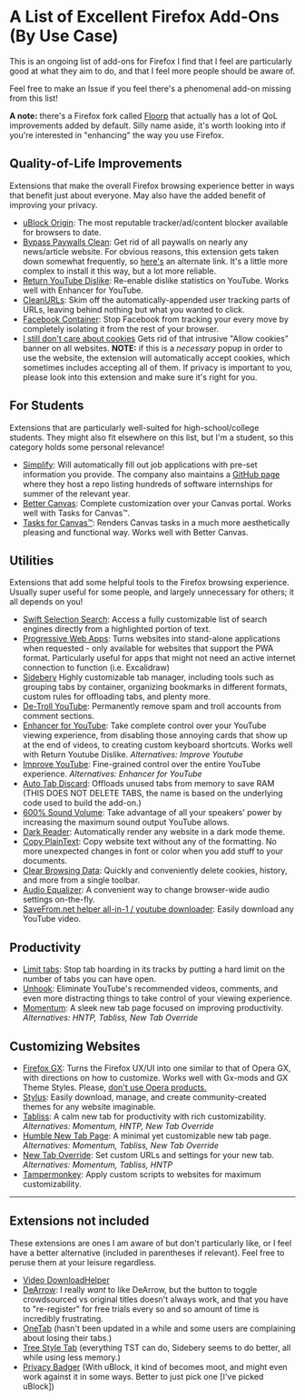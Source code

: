 # A List of Excellent Firefox Add-Ons (By Use Case)
This is an ongoing list of add-ons for Firefox I find that I feel are particularly good at what they aim to do, and that I feel more people should be aware of.

Feel free to make an Issue if you feel there's a phenomenal add-on missing from this list!

**A note:** there's a Firefox fork called [Floorp](https://floorp.app/en/) that actually has a lot of QoL improvements added by default. Silly name aside, it's worth looking into if you're interested in "enhancing" the way you use Firefox.

## Quality-of-Life Improvements
Extensions that make the overall Firefox browsing experience better in ways that benefit just about everyone. May also have the added benefit of improving your privacy.
* [uBlock Origin](https://addons.mozilla.org/en-US/firefox/addon/ublock-origin/): The most reputable tracker/ad/content blocker available for browsers to date.
* [Bypass Paywalls Clean](https://addons.mozilla.org/en-US/firefox/addon/bypass-paywalls-clean-d/): Get rid of all paywalls on nearly any news/article website. For obvious reasons, this extension gets taken down somewhat frequently, so [here's](https://gitlab.com/magnolia1234/bypass-paywalls-firefox-clean) an alternate link. It's a little more complex to install it this way, but a lot more reliable.
* [Return YouTube Dislike](https://addons.mozilla.org/en-US/firefox/addon/return-youtube-dislikes/): Re-enable dislike statistics on YouTube. Works well with Enhancer for YouTube.
* [CleanURLs](https://addons.mozilla.org/en-US/firefox/addon/clearurls/): Skim off the automatically-appended user tracking parts of URLs, leaving behind nothing but what you wanted to click.
* [Facebook Container](https://addons.mozilla.org/en-US/firefox/addon/facebook-container/?utm_source=addons.mozilla.org&utm_medium=referral&utm_content=featured): Stop Facebook from tracking your every move by completely isolating it from the rest of your browser.
* [I still don't care about cookies](https://addons.mozilla.org/en-US/firefox/addon/istilldontcareaboutcookies/) Gets rid of that intrusive "Allow cookies" banner on all websites. **NOTE:** if this is a *necessary* popup in order to use the website, the extension will automatically accept cookies, which sometimes includes accepting all of them. If privacy is important to you, please look into this extension and make sure it's right for you.

## For Students
Extensions that are particularly well-suited for high-school/college students. They might also fit elsewhere on this list, but I'm a student, so this category holds some personal relevance!
* [Simplify](https://addons.mozilla.org/en-US/firefox/addon/simplify-jobs/?utm_source=simplify&utm_medium=copilot): Will automatically fill out job applications with pre-set information you provide. The company also maintains a [GitHub page](https://github.com/SimplifyJobs) where they host a repo listing hundreds of software internships for summer of the relevant year.
* [Better Canvas](https://addons.mozilla.org/en-US/firefox/addon/better-canvas/): Complete customization over your Canvas portal. Works well with Tasks for Canvas™.
* [Tasks for Canvas™](https://addons.mozilla.org/en-US/firefox/addon/tasks-for-canvas/): Renders Canvas tasks in a much more aesthetically pleasing and functional way. Works well with Better Canvas.

## Utilities
Extensions that add some helpful tools to the Firefox browsing experience. Usually super useful for some people, and largely unnecessary for others; it all depends on you!
* [Swift Selection Search](https://addons.mozilla.org/en-US/firefox/addon/swift-selection-search/): Access a fully customizable list of search engines directly from a highlighted portion of text.
* [Progressive Web Apps](https://addons.mozilla.org/en-US/firefox/addon/pwas-for-firefox/): Turns websites into stand-alone applications when requested - only available for websites that support the PWA format. Particularly useful for apps that might not need an active internet connection to function (i.e. Excalidraw)
* [Sidebery](https://addons.mozilla.org/en-US/firefox/addon/sidebery/) Highly customizable tab manager, including tools such as grouping tabs by container, organizing bookmarks in different formats, custom rules for offloading tabs, and plenty more. 
* [De-Troll YouTube](https://addons.mozilla.org/en-US/firefox/addon/de-troll-youtube-hide-comments/): Permanently remove spam and troll accounts from comment sections.
* [Enhancer for YouTube](https://addons.mozilla.org/en-US/firefox/addon/enhancer-for-youtube/): Take complete control over your YouTube viewing experience, from disabling those annoying cards that show up at the end of videos, to creating custom keyboard shortcuts. Works well with Return Youtube Dislike. *Alternatives: Improve Youtube*
* [Improve YouTube](https://addons.mozilla.org/en-US/firefox/addon/youtube-addon/): Fine-grained control over the entire YouTube experience. *Alternatives: Enhancer for YouTube*
* [Auto Tab Discard](https://addons.mozilla.org/en-US/firefox/addon/auto-tab-discard/): Offloads unused tabs from memory to save RAM (THIS DOES NOT DELETE TABS, the name is based on the underlying code used to build the add-on.)
* [600% Sound Volume](https://addons.mozilla.org/en-US/firefox/addon/600-sound-volume/): Take advantage of all your speakers' power by increasing the maximum sound output YouTube allows.
* [Dark Reader](https://addons.mozilla.org/en-US/firefox/addon/darkreader/): Automatically render any website in a dark mode theme.
* [Copy PlainText](https://addons.mozilla.org/en-US/firefox/addon/copy-plaintext/): Copy website text without any of the formatting. No more unexpected changes in font or color when you add stuff to your documents.
* [Clear Browsing Data](https://addons.mozilla.org/en-US/firefox/addon/clear-browsing-data): Quickly and conveniently delete cookies, history, and more from a single toolbar.
* [Audio Equalizer](https://addons.mozilla.org/en-US/firefox/addon/audio-equalizer-wext/): A convenient way to change browser-wide audio settings on-the-fly.
* [SaveFrom.net helper all-in-1 / youtube downloader](https://addons.mozilla.org/en-US/firefox/addon/savefromnet-helper/): Easily download any YouTube video.

## Productivity
* [Limit tabs](https://addons.mozilla.org/en-US/firefox/addon/rudolf-fernandes/): Stop tab hoarding in its tracks by putting a hard limit on the number of tabs you can have open.
* [Unhook](https://addons.mozilla.org/en-US/firefox/addon/youtube-recommended-videos/): Eliminate YouTube's recommended videos, comments, and even more distracting things to take control of your viewing experience.
* [Momentum](https://addons.mozilla.org/en-US/firefox/addon/momentumdash/): A sleek new tab page focused on improving productivity. *Alternatives: HNTP, Tabliss, New Tab Override*

## Customizing Websites
* [Firefox GX](https://github.com/Godiesc/firefox-gx): Turns the Firefox UX/UI into one similar to that of Opera GX, with directions on how to customize. Works well with Gx-mods and GX Theme Styles. Please, [don't use Opera products.](https://www.androidpolice.com/2020/01/21/opera-predatory-loans/)
* [Stylus](https://addons.mozilla.org/en-US/firefox/addon/styl-us/): Easily download, manage, and create community-created themes for any website imaginable.
* [Tabliss](https://addons.mozilla.org/en-US/firefox/addon/tabliss/): A calm new tab for productivity with rich customizability. *Alternatives: Momentum, HNTP, New Tab Override*
* [Humble New Tab Page](https://addons.mozilla.org/en-US/firefox/addon/humble-new-tab/): A minimal yet customizable new tab page. *Alternatives: Momentum, Tabliss, New Tab Override*
* [New Tab Override](https://addons.mozilla.org/en-US/firefox/addon/new-tab-override/): Set custom URLs and settings for your new tab. *Alternatives: Momentum, Tabliss, HNTP*
* [Tampermonkey](https://addons.mozilla.org/en-US/firefox/addon/tampermonkey/): Apply custom scripts to websites for maximum customizability.

***

## Extensions not included
These extensions are ones I am aware of but don't particularly like, or I feel have a better alternative (included in parentheses if relevant). Feel free to peruse them at your leisure regardless.

* [Video DownloadHelper](https://addons.mozilla.org/en-US/firefox/addon/video-downloadhelper/?utm_medium=firefox-desktop&utm_source=firefox-suggest)
* [DeArrow](https://addons.mozilla.org/en-US/firefox/addon/dearrow/): I really *want* to like DeArrow, but the button to toggle crowdsourced vs original titles doesn't always work, and that you have to "re-register" for free trials every so and so amount of time is incredibly frustrating.
* [OneTab](https://addons.mozilla.org/en-US/firefox/addon/onetab/) (hasn't been updated in a while and some users are complaining about losing their tabs.)
* [Tree Style Tab](https://addons.mozilla.org/en-US/firefox/addon/tree-style-tab/) (everything TST can do, Sidebery seems to do better, all while using less memory.)
* [Privacy Badger](https://addons.mozilla.org/en-US/firefox/addon/privacy-badger17/) (With uBlock, it kind of becomes moot, and might even work against it in some ways. Better to just pick one [I've picked uBlock])
